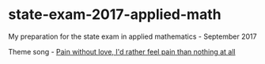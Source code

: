 # state-exam-2017-applied-math
My preparation for the state exam in applied mathematics - September 2017

Theme song - [Pain without love, I'd rather feel pain than nothing at all](https://www.youtube.com/watch?v=fksp8J73GUw)

